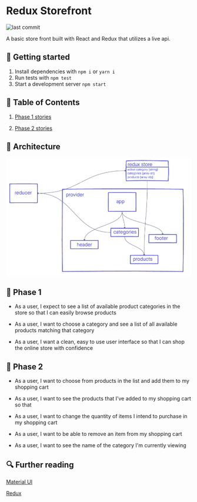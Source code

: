 # Redux Storefront

![last commit](https://img.shields.io/github/last-commit/CullenSharp/redux-store)

A basic store front built with React and Redux that utilizes a live api.

## 🚀 Getting started

1. Install dependencies with `npm i` or `yarn i`
1. Run tests with `npm test`
1. Start a development server `npm start`

## 📖 Table of Contents

1. [Phase 1 stories](#-🚧-Phase-1)

1. [Phase 2 stories](#-🚧-Phase-2)

## 🏢 Architecture

![UML diagram](UML.png)

## 🚧 Phase 1

* As a user, I expect to see a list of available product categories in the store so that I can easily browse products

* As a user, I want to choose a category and see a list of all available products matching that category

* As a user, I want a clean, easy to use user interface so that I can shop the online store with confidence

## 🚧 Phase 2

* As a user, I want to choose from products in the list and add them to my shopping cart

* As a user, I want to see the products that I’ve added to my shopping cart so that

* As a user, I want to change the quantity of items I intend to purchase in my shopping cart

* As a user, I want to be able to remove an item from my shopping cart

* As a user, I want to see the name of the category I'm currently viewing

## 🔍 Further reading

[Material UI](https://material-ui.com/)

[Redux](https://redux.js.org/)